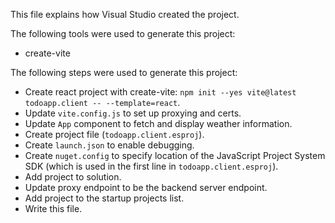 This file explains how Visual Studio created the project.

The following tools were used to generate this project:
- create-vite

The following steps were used to generate this project:
- Create react project with create-vite: `npm init --yes vite@latest todoapp.client -- --template=react`.
- Update `vite.config.js` to set up proxying and certs.
- Update `App` component to fetch and display weather information.
- Create project file (`todoapp.client.esproj`).
- Create `launch.json` to enable debugging.
- Create `nuget.config` to specify location of the JavaScript Project System SDK (which is used in the first line in `todoapp.client.esproj`).
- Add project to solution.
- Update proxy endpoint to be the backend server endpoint.
- Add project to the startup projects list.
- Write this file.
